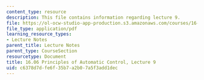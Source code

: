 ```yaml
---
content_type: resource
description: This file contains information regarding lecture 9.
file: https://ol-ocw-studio-app-production.s3.amazonaws.com/courses/16-06-principles-of-automatic-control-fall-2012/c6378d7dfe6f35b7a2b07a5f3add1dec_MIT16_06F12_Lecture_9.pdf
file_type: application/pdf
learning_resource_types:
- Lecture Notes
parent_title: Lecture Notes
parent_type: CourseSection
resourcetype: Document
title: 16.06 Principles of Automatic Control, Lecture 9
uid: c6378d7d-fe6f-35b7-a2b0-7a5f3add1dec
---
```

